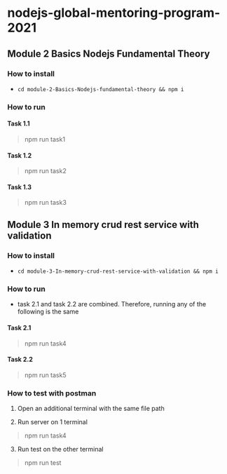 # nodejs-global-mentoring-program-2021

## Module 2 Basics Nodejs Fundamental Theory

### How to install

- `cd module-2-Basics-Nodejs-fundamental-theory && npm i`

### How to run

#### Task 1.1

> npm run task1

#### Task 1.2

> npm run task2

#### Task 1.3

> npm run task3

## Module 3 In memory crud rest service with validation

### How to install

- `cd module-3-In-memory-crud-rest-service-with-validation && npm i`

### How to run

- task 2.1 and task 2.2 are combined. Therefore, running any of the following is the same

#### Task 2.1

> npm run task4

#### Task 2.2

> npm run task5

### How to test with postman

1. Open an additional terminal with the same file path

2. Run server on 1 terminal

> npm run task4

3. Run test on the other terminal

> npm run test
